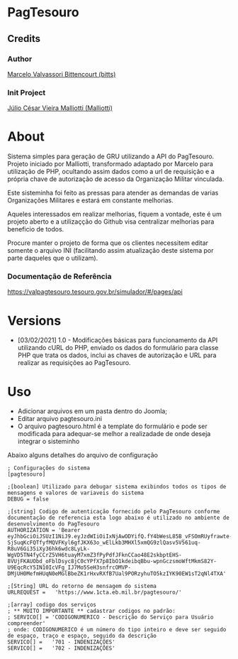 # PagTesouro

## Credits

### Author
[Marcelo Valvassori Bittencourt (bitts)](https://github.com/bitts)
### Init Project 
[Júlio César Vieira Malliotti (Malliotti)](https://www.youtube.com/channel/UClmDhLPCpFlLQYe1sns9Dgw)

# About
Sistema simples para geração de GRU utilizando a API do PagTesouro. Projeto iniciado por Malliotti, transformado adaptado por Marcelo para utilização de PHP, ocultando assim dados como a url de requisição e a própria chave de autorização de acesso da Organização Militar vinculada. 

Este sisteminha foi feito as pressas para atender as demandas de varias Organizações Militares e estará em constante melhorias.

Aqueles interessados em realizar melhorias, fiquem a vontade, este é um projeto aberto e a utilizaçção do Github visa centralizar melhorias para beneficio de todos.

Procure manter o projeto de forma que os clientes necessitem editar somente o arquivo INI (facilitando assim atualização deste sistema por parte daqueles que o utilizam).

### Documentação de Referência
https://valpagtesouro.tesouro.gov.br/simulador/#/pages/api

# Versions
- [03/02/2021] 1.0 - Modificações básicas para funcionamento da API utilizando cURL do PHP, enviado os dados do formulário para classe PHP que trata os dados, inclui as chaves de autorização e URL para realizar as requisições ao PagTesouro.


# Uso
- Adicionar arquivos em um pasta dentro do Joomla;
- Editar arquivo pagtesouro.ini
- O arquivo pagtesouro.html é a template do formulário e pode ser modificada para adequar-se melhor a realizadade de onde deseja integrar o sisteminho


Abaixo alguns detalhes do arquivo de configuração

```
; Configurações do sistema
[pagtesouro]

;[boolean] Utilizado para debugar sistema exibindos todos os tipos de mensagens e valores de variaveis do sistema
DEBUG =	false

;[string] Codigo de autenticação fornecido pelo PagTesouro conforme documentação de referencia esta logo abaixo é utilizado no ambiente de desenvolvimento do PagTesouro
AUTHORIZATION = 'Bearer eyJhbGciOiJSUzI1NiJ9.eyJzdWIiOiIxNjAwODYifQ.fY4bWesL85B_vFSOmRUyfrawte-SjSuqKcFQTfyfMQVFKyl6gfJKX63o_wElLkb3MHXl5xmQG9zlQasv5V561uq-R8uV6Gi35iXy36hk6wdc8LyLk-WgVD5TN4fyCCrZ5VH6tuayM7xmZ3fPyPdfJFknCCao48E2skbptEHS-8VUjFKAUObd_oFblDsyc8jC0cYPfX7p8IbO1kdeibqBbu-wpnGczsmoWftMkmS82Y-U9EqcRcY5IN10IcVFg_IJ7Mo5SeH3snfrcOMVP-DMjUH0MefmHUqN0eMGlBbeZK1rHxvRXfB7Ual9PORzyhuTO5kzIYK90EW1sT2qNl4TXA'

;[String] URL do retorno de mensagem do sistema
URLREQUEST =   'https://www.1cta.eb.mil.br/pagtesouro/'

;[array] codigo dos serviços 
; ** MUITO IMPORTANTE ** cadastrar codigos no padrão:
; SERVICO[] = 'CODIGONUMERICO - Descrição do Serviço para Usuário compreender'
; onde: CODIGONUMERICO é um número do tipo inteiro e deve ser seguido de espaço, traço e espaço, seguido da descrição
SERVICO[] =   '701 - INDENIZAÇÕES'
SERVICO[] =   '702 - INDENIZAÇÕES'
```